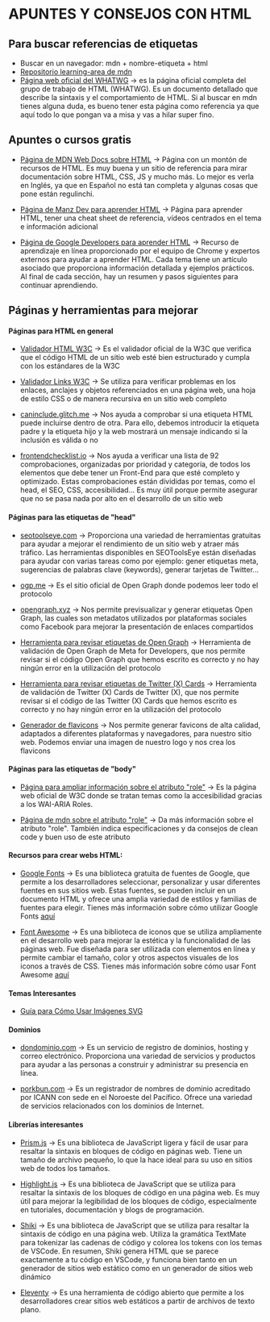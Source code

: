 # APUNTES Y CONSEJOS CON HTML
## Para buscar referencias de etiquetas
- Buscar en un navegador: mdn + nombre-etiqueta + html 
- [Repositorio learning-area de mdn](https://github.com/mdn/learning-area)
- [Página web oficial del WHATWG](https://html.spec.whatwg.org/multipage/) -> es la página oficial completa del grupo de trabajo de HTML (WHATWG). Es un documento detallado que describe la sintaxis y el comportamiento de HTML. Si al buscar en mdn tienes alguna duda, es bueno tener esta página como referencia ya que aquí todo lo que pongan va a misa y vas a hilar super fino.

## Apuntes o cursos gratis
- [Página de MDN Web Docs sobre HTML](https://developer.mozilla.org/en/docs/Web/HTML) -> Página con un montón de recursos de HTML. Es muy buena y un sitio de referencia para mirar documentación sobre HTML, CSS, JS y mucho más. Lo mejor es verla en Inglés, ya que en Español no está tan completa y algunas cosas que pone están regulinchi.

- [Página de Manz Dev para aprender HTML](https://lenguajehtml.com/) -> Página para aprender HTML, tener una cheat sheet de referencia, vídeos centrados en el tema e información adicional

- [Página de Google Developers para aprender HTML](https://web.dev/learn/html) -> Recurso de aprendizaje en línea proporcionado por el equipo de Chrome y expertos externos para ayudar a aprender HTML. Cada tema tiene un artículo asociado que proporciona información detallada y ejemplos prácticos. Al final de cada sección, hay un resumen y pasos siguientes para continuar aprendiendo.

## Páginas y herramientas para mejorar
#### Páginas para HTML en general
- [Validador HTML W3C](https://validator.w3.org/) -> Es el validador oficial de la W3C que verifica que el código HTML de un sitio web esté bien estructurado y cumpla con los estándares de la W3C

- [Validador Links W3C](https://validator.w3.org/checklink) -> Se utiliza para verificar problemas en los enlaces, anclajes y objetos referenciados en una página web, una hoja de estilo CSS o de manera recursiva en un sitio web completo 

- [caninclude.glitch.me](https://caninclude.glitch.me/) -> Nos ayuda a comprobar si una etiqueta HTML puede incluirse dentro de otra. Para ello, debemos introducir la etiqueta padre y la etiqueta hijo y la web mostrará un mensaje indicando si la inclusión es válida o no

- [frontendchecklist.io](https://frontendchecklist.io/) -> Nos ayuda a verificar una lista de 92 comprobaciones, organizadas por prioridad y categoría, de todos los elementos que debe tener un Front-End para que esté completo y optimizado. Estas comprobaciones están divididas por temas, como el head, el SEO, CSS, accesibilidad... Es muy útil porque permite asegurar que no se pasa nada por alto en el desarrollo de un sitio web

#### Páginas para las etiquetas de "head"

- [seotoolseye.com](https://seotoolseye.com/) -> Proporciona una variedad de herramientas gratuitas para ayudar a mejorar el rendimiento de un sitio web y atraer más tráfico. Las herramientas disponibles en SEOToolsEye están diseñadas para ayudar con varias tareas como por ejemplo: gener etiquetas meta, sugerencias de palabras clave (keywords), generar tarjetas de Twitter...

- [ogp.me](https://ogp.me/) -> Es el sitio oficial de Open Graph donde podemos leer todo el protocolo

- [opengraph.xyz](https://www.opengraph.xyz/) -> Nos permite previsualizar y generar etiquetas Open Graph, las cuales son metadatos utilizados por plataformas sociales como Facebook para mejorar la presentación de enlaces compartidos

- [Herramienta para revisar etiquetas de Open Graph](https://developers.facebook.com/tools/debug/) -> Herramienta de validación de Open Graph de Meta for Developers, que nos permite revisar si el código Open Graph que hemos escrito es correcto y no hay ningún error en la utilización del protocolo

- [Herramienta para revisar etiquetas de Twitter (X) Cards](https://cards-dev.twitter.com/validator) -> Herramienta de validación de Twitter (X) Cards de Twitter (X), que nos permite revisar si el código de las Twitter (X) Cards que hemos escrito es correcto y no hay ningún error en la utilización del protocolo

- [Generador de flavicons](https://realfavicongenerator.net/) -> Nos permite generar favicons de alta calidad, adaptados a diferentes plataformas y navegadores, para nuestro sitio web. Podemos enviar una imagen de nuestro logo y nos crea los flavicons

#### Páginas para las etiquetas de "body"

- [Página para ampliar información sobre el atributo "role"](https://w3c.github.io/aria/#introroles) -> Es la página web oficial de W3C donde se tratan temas como la accesibilidad gracias a los WAI-ARIA Roles.

- [Página de mdn sobre el atributo "role"](https://developer.mozilla.org/en-US/docs/Web/Accessibility/ARIA/Roles) -> Da más información sobre el atributo "role". También indica especificaciones y da consejos de clean code y buen uso de este atributo

#### Recursos para crear webs HTML:
- [Google Fonts](https://fonts.google.com/) -> Es una biblioteca gratuita de fuentes de Google, que permite a los desarrolladores seleccionar, personalizar y usar diferentes fuentes en sus sitios web. Estas fuentes, se pueden incluir en un documento HTML y ofrece una amplia variedad de estilos y familias de fuentes para elegir. Tienes más información sobre cómo utilizar Google Fonts [aquí](https://developers.google.com/fonts/docs/getting_started?hl=es-419)

- [Font Awesome](https://fontawesome.com/) -> Es una biblioteca de iconos que se utiliza ampliamente en el desarrollo web para mejorar la estética y la funcionalidad de las páginas web. Fue diseñada para ser utilizada con elementos en línea y permite cambiar el tamaño, color y otros aspectos visuales de los iconos a través de CSS. Tienes más información sobre cómo usar Font Awesome [aquí](https://fontawesome.com/v4/get-started/)

#### Temas Interesantes
- [Guía para Cómo Usar Imágenes SVG](https://www.freecodecamp.org/espanol/news/como-utilizar-imagenes-svg-en-css-y-html-un-tutorial-para-principiantes/)


#### Dominios

- [dondominio.com](https://www.dondominio.com/es/) -> Es un servicio de registro de dominios, hosting y correo electrónico. Proporciona una variedad de servicios y productos para ayudar a las personas a construir y administrar su presencia en línea.

- [porkbun.com](https://porkbun.com/) -> Es un registrador de nombres de dominio acreditado por ICANN con sede en el Noroeste del Pacífico. Ofrece una variedad de servicios relacionados con los dominios de Internet.


#### Librerías interesantes
- [Prism.js](https://prismjs.com/) -> Es una biblioteca de JavaScript ligera y fácil de usar para resaltar la sintaxis en bloques de código en páginas web. Tiene un tamaño de archivo pequeño, lo que la hace ideal para su uso en sitios web de todos los tamaños.

- [Highlight.js](https://highlightjs.org/) -> Es una biblioteca de JavaScript que se utiliza para resaltar la sintaxis de los bloques de código en una página web. Es muy útil para mejorar la legibilidad de los bloques de código, especialmente en tutoriales, documentación y blogs de programación.

- [Shiki](https://shiki.matsu.io/) -> Es una biblioteca de JavaScript que se utiliza para resaltar la sintaxis de código en una página web. Utiliza la gramática TextMate para tokenizar las cadenas de código y colorea los tokens con los temas de VSCode. En resumen, Shiki genera HTML que se parece exactamente a tu código en VSCode, y funciona bien tanto en un generador de sitios web estático como en un generador de sitios web dinámico

- [Eleventy](https://www.11ty.dev/) -> Es una herramienta de código abierto que permite a los desarrolladores crear sitios web estáticos a partir de archivos de texto plano.
